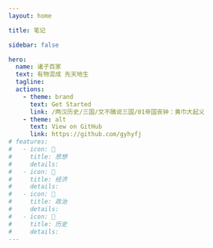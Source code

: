 ```yaml
---
layout: home

title: 笔记

sidebar: false

hero:
  name: 诸子百家
  text: 有物混成 先天地生
  tagline:
  actions:
    - theme: brand
      text: Get Started
      link: /两汉历史/三国/文不醜说三国/01帝国丧钟：黄巾大起义
    - theme: alt
      text: View on GitHub
      link: https://github.com/gyhyfj
# features:
#   - icon: 📕
#     title: 思想
#     details:
#   - icon: 📘
#     title: 经济
#     details:
#   - icon: 📔
#     title: 政治
#     details:
#   - icon: 📙
#     title: 历史
#     details:
---
```


